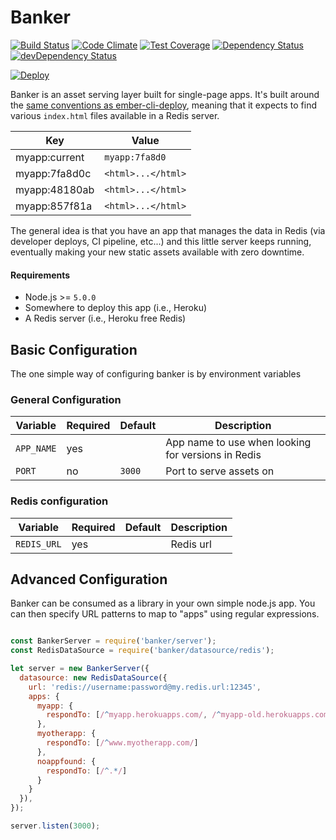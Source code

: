 # Banker

[![Build Status](https://travis-ci.org/mike-north/banker.svg?branch=master)](https://travis-ci.org/mike-north/banker)
[![Code Climate](https://codeclimate.com/github/mike-north/banker/badges/gpa.svg)](https://codeclimate.com/github/mike-north/banker)
[![Test Coverage](https://codeclimate.com/github/mike-north/banker/badges/coverage.svg)](https://codeclimate.com/github/mike-north/banker/coverage)
[![Dependency Status](https://david-dm.org/mike-north/banker.svg)](https://david-dm.org/mike-north/banker)
[![devDependency Status](https://david-dm.org/mike-north/banker/dev-status.svg)](https://david-dm.org/mike-north/banker#info=devDependencies)

[![Deploy](https://www.herokucdn.com/deploy/button.png)](https://heroku.com/deploy?template=https%3A%2F%2Fgithub.com%2Fmike-north%2Fbanker%2Ftree%2Fmaster)


Banker is an asset serving layer built for single-page apps. It's built around the [same conventions as ember-cli-deploy](https://www.npmjs.com/package/ember-cli-deploy), meaning that it expects to find various `index.html` files available in a Redis server. 

Key               | Value
------------------|----------
myapp:current     | `myapp:7fa8d0`
myapp:7fa8d0c     | `<html>...</html>`
myapp:48180ab     | `<html>...</html>`
myapp:857f81a     | `<html>...</html>`

The general idea is that you have an app that manages the data in Redis (via developer deploys, CI pipeline, etc...) and this little server keeps running, eventually making your new static assets available with zero downtime.

#### Requirements
* Node.js >= `5.0.0`
* Somewhere to deploy this app (i.e., Heroku)
* A Redis server (i.e., Heroku free Redis)

## Basic Configuration

The one simple way of configuring banker is by environment variables

### General Configuration

 Variable         | Required | Default       | Description
------------------|----------|---------------|------------------------
`APP_NAME`        | yes      |               | App name to use when looking for versions in Redis
`PORT`            | no       | `3000`        | Port to serve assets on

### Redis configuration

 Variable              | Required | Default       | Description
-----------------------|----------|---------------|------------------------
`REDIS_URL`            | yes      |               | Redis url

## Advanced Configuration

Banker can be consumed as a library in your own simple node.js app. You can then specify URL patterns to map to "apps" using regular expressions.

```js

const BankerServer = require('banker/server');
const RedisDataSource = require('banker/datasource/redis');

let server = new BankerServer({
  datasource: new RedisDataSource({
    url: 'redis://username:password@my.redis.url:12345',
    apps: {
      myapp: {
        respondTo: [/^myapp.herokuapps.com/, /^myapp-old.herokuapps.com/]
      },
      myotherapp: {
        respondTo: [/^www.myotherapp.com/]
      },
      noappfound: {
        respondTo: [/^.*/]
      }
    }
  }),
});

server.listen(3000);

```
